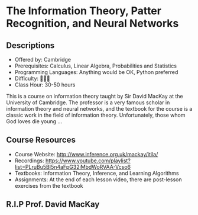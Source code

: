 # The Information Theory, Patter Recognition, and Neural Networks

## Descriptions

- Offered by: Cambridge
- Prerequisites: Calculus, Linear Algebra, Probabilities and Statistics
- Programming Languages: Anything would be OK, Python preferred
- Difficulty: 🌟🌟🌟
- Class Hour: 30-50 hours

This is a course on information theory taught by Sir David MacKay at the University of Cambridge. The professor is a very famous scholar in information theory and neural networks, and the textbook for the course is a classic work in the field of information theory. Unfortunately, those whom God loves die young ...

## Course Resources

- Course Website: <http://www.inference.org.uk/mackay/itila/>
- Recordings: <https://www.youtube.com/playlist?list=PLruBu5BI5n4aFpG32iMbdWoRVAA-Vcso6>
- Textbooks: Information Theory, Inference, and Learning Algorithms
- Assignments: At the end of each lesson video, there are post-lesson exercises from the textbook

## R.I.P Prof. David MacKay
